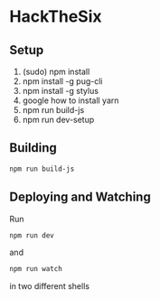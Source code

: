 # HackTheSix

## Setup

1. (sudo) npm install
1. npm install -g pug-cli
1. npm install -g stylus
1. google how to install yarn 
1. npm run build-js
1. npm run dev-setup

## Building

```bash
npm run build-js
```

## Deploying and Watching

Run

```bash
npm run dev
```

and

```bash
npm run watch
```

in two different shells